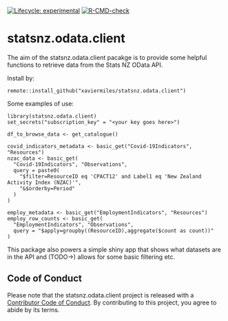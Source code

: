 <!-- badges: start -->
[![Lifecycle: experimental](https://img.shields.io/badge/lifecycle-experimental-orange.svg)](https://lifecycle.r-lib.org/articles/stages.html#experimental)
[![R-CMD-check](https://github.com/xaviermiles/statsnz.odata.client/workflows/R-CMD-check/badge.svg)](https://github.com/xaviermiles/statsnz.odata.client/actions)
<!-- badges: end -->

# statsnz.odata.client

The aim of the statsnz.odata.client pacakge is to provide some helpful functions to retrieve data from the Stats NZ OData API.

Install by:
```
remote::install_github("xaviermiles/statsnz.odata.client")
```
Some examples of use:
```
library(statsnz.odata.client)
set_secrets("subscription_key" = "<your key goes here>")

df_to_browse_data <- get_catalogue()

covid_indicators_metadata <- basic_get("Covid-19Indicators", "Resources")
nzac_data <- basic_get(
  "Covid-19Indicators", "Observations",
  query = paste0(
    "$filter=ResourceID eq 'CPACT12' and Label1 eq 'New Zealand Activity Index (NZAC)'",
    "&$orderby=Period"
  )
)

employ_metadata <- basic_get("EmploymentIndicators", "Resources")
employ_row_counts <- basic_get(
  "EmploymentIndicators", "Observations",
  query = "$apply=groupby((ResourceID),aggregate($count as count))"
)
```

This package also powers a simple shiny app that shows what datasets are in the API and (TODO->) allows for some basic filtering etc.

## Code of Conduct

Please note that the statsnz.odata.client project is released with a [Contributor Code of Conduct](https://contributor-covenant.org/version/2/0/CODE_OF_CONDUCT.html). By contributing to this project, you agree to abide by its terms.
